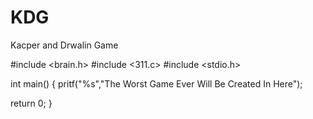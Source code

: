 # KDG
Kacper and Drwalin Game

#include <brain.h>
#include <311.c>
#include <stdio.h>

int main()
{
  pritf("%s","The Worst Game Ever Will Be Created In Here");





return 0;
}
